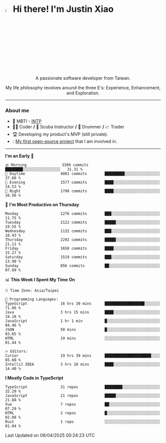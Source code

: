 # <img src="https://media.giphy.com/media/hvRJCLFzcasrR4ia7z/giphy.gif" width="5%">Hi there! I'm Justin Xiao
<p align="center">A passionate software developer from Taiwan.  </p>
<p align="center">My life philosophy revolves around the three E's: Experience, Enhancement, and Exploration.</p>

---
### About me
- 👀 MBTI - [INTP](https://www.16personalities.com/intp-personality)
- 👨‍💻 Coder **/** 🤿 Scuba Instructor **/** 🥁 Drummer **/** 📈 Trader
- 🏆 Developing my product's MVP (still private).
- 💧 [My first open-source project](https://github.com/Game-as-a-Service/Game-Lobby-Web) that I am involved in.

---
<!--START_SECTION:waka-->
**I'm an Early 🐤** 

```text
🌞 Morning                3399 commits        ████████░░░░░░░░░░░░░░░░░   31.31 % 
🌆 Daytime                4081 commits        █████████░░░░░░░░░░░░░░░░   37.60 % 
🌃 Evening                1577 commits        ████░░░░░░░░░░░░░░░░░░░░░   14.53 % 
🌙 Night                  1798 commits        ████░░░░░░░░░░░░░░░░░░░░░   16.56 % 
```
📅 **I'm Most Productive on Thursday** 

```text
Monday                   1276 commits        ███░░░░░░░░░░░░░░░░░░░░░░   11.75 % 
Tuesday                  2122 commits        █████░░░░░░░░░░░░░░░░░░░░   19.55 % 
Wednesday                1132 commits        ███░░░░░░░░░░░░░░░░░░░░░░   10.43 % 
Thursday                 2292 commits        █████░░░░░░░░░░░░░░░░░░░░   21.11 % 
Friday                   1658 commits        ████░░░░░░░░░░░░░░░░░░░░░   15.27 % 
Saturday                 1519 commits        ███░░░░░░░░░░░░░░░░░░░░░░   13.99 % 
Sunday                   856 commits         ██░░░░░░░░░░░░░░░░░░░░░░░   07.89 % 
```


📊 **This Week I Spent My Time On** 

```text
🕑︎ Time Zone: Asia/Taipei

💬 Programming Languages: 
TypeScript               16 hrs 30 mins      ██████████████████░░░░░░░   71.86 % 
Java                     3 hrs 15 mins       ████░░░░░░░░░░░░░░░░░░░░░   14.18 % 
JavaScript               1 hr 1 min          █░░░░░░░░░░░░░░░░░░░░░░░░   04.46 % 
JSON                     50 mins             █░░░░░░░░░░░░░░░░░░░░░░░░   03.65 % 
HTML                     19 mins             ░░░░░░░░░░░░░░░░░░░░░░░░░   01.44 % 

🔥 Editors: 
Cursor                   19 hrs 39 mins      █████████████████████░░░░   85.60 % 
IntelliJ IDEA            3 hrs 18 mins       ████░░░░░░░░░░░░░░░░░░░░░   14.40 % 
```

**I Mostly Code in TypeScript** 

```text
TypeScript               31 repos            ████████░░░░░░░░░░░░░░░░░   32.29 % 
JavaScript               21 repos            █████░░░░░░░░░░░░░░░░░░░░   21.88 % 
Vue                      7 repos             ██░░░░░░░░░░░░░░░░░░░░░░░   07.29 % 
HTML                     2 repos             █░░░░░░░░░░░░░░░░░░░░░░░░   02.08 % 
Rust                     1 repo              ░░░░░░░░░░░░░░░░░░░░░░░░░   01.04 % 
```




 Last Updated on 06/04/2025 00:24:23 UTC
<!--END_SECTION:waka-->
